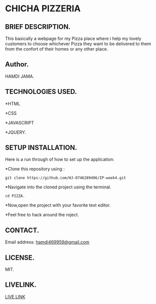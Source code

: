 # CHICHA PIZZERIA

## BRIEF DESCRIPTION.
 This basically a webpage for my Pizza place where i help my lovely customers to choose whichever Pizza they want to be delivered to them from the confort of their homes or any other place.

 ## Author.
 HAMDI JAMA.

 ## TECHNOLOGIES USED.

 *HTML
 
 *CSS

 *JAVASCRIPT

 *JQUERY.

 ## SETUP INSTALLATION.

 Here is a run through of how to set up the application:

 *Clone this repository using :

    git clone https://github.com/HJ-0746289496/IP-week4.git

 *Navigate into the cloned project using the terminal.

    cd PIZZA.

 *Now,open the project with your favorite text editor.

 *Feel free to hack around the roject.

 ## CONTACT.

 Email address: hamdi469959@gmail.com

 ## LICENSE.

 MIT.   

## LIVELINK.
[LIVE LINK](https://HJ-0746289496.github.io/IP-WEEK4/)